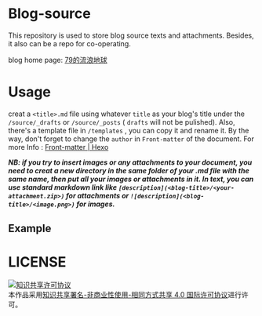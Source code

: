 # Blog-source
This repository is used to store blog source texts and attachments. Besides, it also can be a repo for co-operating.

blog home page: [79的流浪地球](https://hikari79.cn.eu.org/)

# Usage

creat a `<title>.md` file using whatever `title` as your blog's title under the `/source/_drafts` or `/source/_posts` ( `drafts` will not be pulished).
Also, there's a template file in `/templates` , you can copy it and rename it. By the way, don't forget to change the `author` in `Front-matter` of the document. 
For more Info : [Front-matter | Hexo](https://hexo.io/zh-cn/docs/front-matter)

***NB: if you try to insert images or any attachments to your document, you need to creat a new directory in the same folder of your .md file with the same name, then put all your images or attachments in it. In text, you can use standard markdown link like `[description](<blog-title>/<your-attachment.zip>)` for attachments 
or `![description](<blog-title>/<image.png>)` for  images.***

## Example

# LICENSE
<a rel="license" href="http://creativecommons.org/licenses/by-nc-sa/4.0/"><img alt="知识共享许可协议" style="border-width:0" src="https://i.creativecommons.org/l/by-nc-sa/4.0/88x31.png" /></a><br />本作品采用<a rel="license" href="http://creativecommons.org/licenses/by-nc-sa/4.0/">知识共享署名-非商业性使用-相同方式共享 4.0 国际许可协议</a>进行许可。
